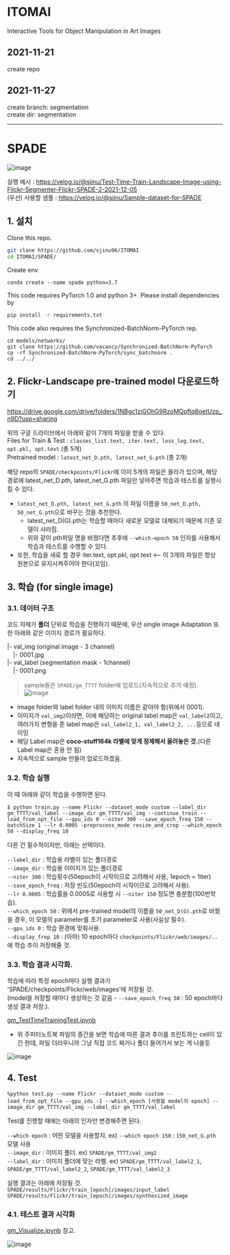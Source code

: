 # ITOMAI
Interactive Tools for Object Manipulation in Art Images

## 2021-11-21

create repo

## 2021-11-27
create branch: segmentation  
create dir: segmentation


---

# SPADE

![image](https://user-images.githubusercontent.com/71121461/145967478-5ae79b3e-eadb-4a88-abda-f51a5981af45.png)


실행 예시 : https://velog.io/@sjinu/Test-Time-Train-Landscape-Image-using-Flickr-Segmenter-Flickr-SPADE-2-2021-12-05  
(우선) 사용할 샘플 : https://velog.io/@sjinu/Sample-dataset-for-SPADE  


## 1. 설치


Clone this repo.
```bash
git clone https://github.com/sjinu96/ITOMAI
cd ITOMAI/SPADE/
```

Create env
```
conda create --name spade python=3.7 
```

This code requires PyTorch 1.0 and python 3+. Please install dependencies by
```bash
pip install -r requirements.txt
```

This code also requires the Synchronized-BatchNorm-PyTorch rep.
```
cd models/networks/
git clone https://github.com/vacancy/Synchronized-BatchNorm-PyTorch
cp -rf Synchronized-BatchNorm-PyTorch/sync_batchnorm .
cd ../../
```

## 2. Flickr-Landscape pre-trained model 다운로드하기


https://drive.google.com/drive/folders/1NBgc1ziGOhG9RzoMQpftq8oetUzp_n9D?usp=sharing

위의 구글 드라이브에서 아래와 같이 7개의 파일을 받을 수 있다.   
Files for Train & Test  : `classes_list.text, iter.text, loss_log.text, opt.pkl, opt.text`  (총 5개)  
Pretrained model : `latest_net_D.pth, latest_net_G.pth` (총 2개)  

해당 repo의 `SPADE/checkpoints/Flickr`에 이미 5개의 파일은 올라가 있으며, 해당 경로에 latest_net_D.pth, latest_net_G.pth 파일만 넣어주면 학습과 테스트를 실행시킬 수 있다. 

*  `latest_net_D.pth, latest_net_G.pth` 의 파일 이름을 `50_net_D.pth, 50_net_G.pth`으로 바꾸는 것을 추천한다.
   * latest_net_D(G).pth는 학습할 때마다 새로운 모델로 대체되기 때문에 기존 모델이 사라짐.
   * 위와 같이 pth파일 명을 바꿨다면 추후에 `--which-epoch 50` 인자를 사용해서 학습과 테스트를 수행할 수 있다.  
* 또한, 학습을 새로 할 경우 iter.text, opt.pkl, opt.text <-- 이 3개의 파일은 항상 원본으로 유지시켜주어야 한다(꼬임).


## 3. 학습 (for single image)

### 3.1. 데이터 구조
코드 자체가 **폴더** 단위로 학습을 진행하기 때문에, 우선 single image Adaptation 또한 아래와 같은 이미지 경로가 필요하다.

|- val_img (original image - 3 channel)  
　|- 0001.jpg  
|- val_label (segmentation mask - 1channel)  
　|- 0001.png   
 

> sample들은 `SPADE/gm_TTTT` folder에 업로드(지속적으로 추가 예정).
![image](https://user-images.githubusercontent.com/71121461/145966272-94f10a6f-00e3-4417-88f8-ad34408531db.png)

- image folder와 label folder 내의 이미지 이름은 같아야 함(위에서 0001).
- 이미지가 `val_img2`이라면,  이에 해당하는 original label map은 `val_label2`이고, 여러가지 변형을 준 label map은 `val_label2_1, val_label2_2, ...`등으로 네이밍
- 해당 Label map은 **coco-stuff164k 라벨에 맞게 정제해서 올려놓은 것.**(다른 Label map은 혼용 안 됨)
- 지속적으로 sample 만들어 업로드하겠음.


### 3.2. 학습 실행

이 때 아래와 같이 학습을 수행하면 된다.
```
$ python train.py --name Flickr --dataset_mode custom --label_dir gm_TTTT/val_label --image_dir gm_TTTT/val_img --continue_train --load_from_opt_file --gpu_ids 0 --niter 300 --save_epoch_freq 150 --batchSize 1 --lr 0.0005 -preprocess_mode resize_and_crop --which_epoch 50 --display_freq 10
```

다른 건 필수적이지만, 아래는 선택이다.

`--label_dir` : 학습용 라벨이 있는 폴더경로  
`--image_dir` : 학습용 이미지가 있는 폴더경로  
`--niter 300` : 학습횟수(50epoch이 시작이므로 고려해서 사용,  1epoch = 1iter)  
`--save_epoch_freq` : 저장 빈도(50epoch이 시작이므로 고려해서 사용).   
`--lr 0.0005` : 학습률을 0.0005로 사용할 시 `--niter 150` 정도면 충분함(100번학습).  
`--which_epoch 50` : 위에서 pre-trained model의 이름을 `50_net_D(G).pth`로 바꿨을 경우, 이 모델의 parameter를 초기 parameter로 사용(사실상 필수).  
`--gpu_ids 0` : 학습 환경에 맞춰사용.  
`--display_frep 10` : (아마) 10 epoch마다 `checkpoints/Flickr/web/images/..`에 학습 추이 저장해줄 것. 



### 3.3. 학습 결과 시각화.


학습에 따라 특정 epoch마다 실행 결과가 'SPADE/checkpoints/Flickr/web/images'에 저장될 것.    
(model을 저장할 때마다 생성하는 것 같음 - `--save_epoch_freq 50` : 50 epoch마다 생성 결과 저장.).  

[gm_TestTimeTrainingTest.ipynb](https://github.com/sjinu96/ITOMAI/blob/main/SPADE/gm_TestTimeTrainingTest.ipynb)    
- 위 주피터노트북 파일의 중간을 보면 학습에 따른 결과 추이를 프린트하는 cell이 있긴 한데, 파일 더러우니까 그냥 직접 코드 짜거나 폴더 들어가서 보는 게 나을듯  

![image](https://user-images.githubusercontent.com/71121461/145965808-1e0a1fe1-19c2-4cc3-8b45-4b26ae03fc3a.png)




## 4. Test

```
%python test.py --name Flickr --dataset_mode custom --load_from_opt_file --gpu_ids -1 --which_epoch [사용할 model의 epoch] --image_dir gm_TTTT/val_img --label_dir gm_TTTT/val_label
```

Test를 진행할 때에는 아래의 인자만 변경해주면 된다.  

`--which epoch` : 어떤 모델을 사용할지. ex) `--which epoch 150` : `150_net_G.pth` 모델 사용  
`--image_dir` : 이미지 폴더. ex) `SPADE/gm_TTTT/val_img2`  
`--label_dir` : 이미지 폴더에 맞는 라벨. ex) `SPADE/gm_TTTT/val_label2_1`, `SPADE/gm_TTTT/val_label2_2`, `SPADE/gm_TTTT/val_label2_3`  

실행 결과는 아래에 저장될 것.  
`SPADE/results/Flickr/train_[epoch]/images/input_label`  
`SPADE/results/Flickr/train_[epoch]/images/synthesized_image`  

### 4.1. 테스트 결과 시각화

[gm_Visualize.ipynb](https://github.com/sjinu96/ITOMAI/blob/main/SPADE/gm_Visualize.ipynb) 참고.  


![image](https://user-images.githubusercontent.com/71121461/145965533-d7342f4c-a420-4fcc-9792-7c8be1f4f684.png)



